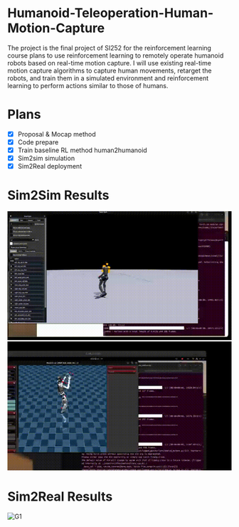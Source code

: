 # Humanoid-Teleoperation-Human-Motion-Capture
The project is the final project of SI252 for the reinforcement learning course plans to use reinforcement learning to remotely operate humanoid robots based on real-time motion capture. I will use existing real-time motion capture algorithms to capture human movements, retarget the robots, and train them in a simulated environment and reinforcement learning to perform actions similar to those of humans.

# Plans
- [X] Proposal & Mocap method
- [X] Code prepare
- [X] Train baseline RL method human2humanoid
- [X] Sim2sim simulation
- [X] Sim2Real deployment

# Sim2Sim Results
![G1-ISAACGYM](vids/16346.gif)
![G1-MUJOCO](vids/16437.gif)

# Sim2Real Results
![G1](vids/sd1746686806_2.gif)
